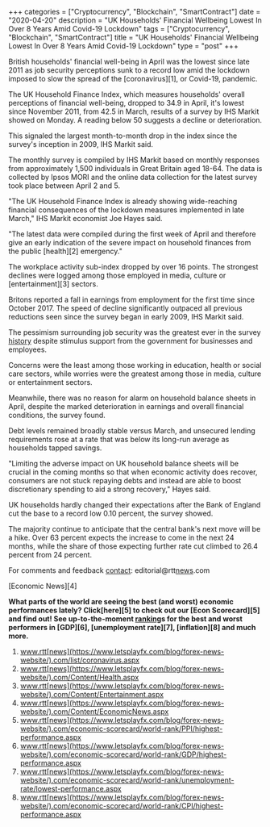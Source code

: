 +++
categories = ["Cryptocurrency", "Blockchain", "SmartContract"]
date = "2020-04-20"
description = "UK Households' Financial Wellbeing Lowest In Over 8 Years Amid Covid-19 Lockdown"
tags = ["Cryptocurrency", "Blockchain", "SmartContract"]
title = "UK Households' Financial Wellbeing Lowest In Over 8 Years Amid Covid-19 Lockdown"
type = "post"
+++

British households' financial well-being in April was the lowest since
late 2011 as job security perceptions sunk to a record low amid the
lockdown imposed to slow the spread of the [coronavirus][1], or
Covid-19, pandemic.  
  
The UK Household Finance Index, which measures households' overall
perceptions of financial well-being, dropped to 34.9 in April, it's
lowest since November 2011, from 42.5 in March, results of a survey by
IHS Markit showed on Monday. A reading below 50 suggests a decline or
deterioration.  
  
This signaled the largest month-to-month drop in the index since the
survey's inception in 2009, IHS Markit said.  
  
The monthly survey is compiled by IHS Markit based on monthly responses
from approximately 1,500 individuals in Great Britain aged 18-64. The
data is collected by Ipsos MORI and the online data collection for the
latest survey took place between April 2 and 5.  
  
"The UK Household Finance Index is already showing wide-reaching
financial consequences of the lockdown measures implemented in late
March," IHS Markit economist Joe Hayes said.  
  
"The latest data were compiled during the first week of April and
therefore give an early indication of the severe impact on household
finances from the public [health][2] emergency."

The workplace activity sub-index dropped by over 16 points. The
strongest declines were logged among those employed in media, culture or
[entertainment][3] sectors.  
  
Britons reported a fall in earnings from employment for the first time
since October 2017. The speed of decline significantly outpaced all
previous reductions seen since the survey began in early 2009, IHS
Markit said.

The pessimism surrounding job security was the greatest ever in the
survey [history](https://www.fixpro.org/post/chargeless-historical-data-api-backtesting/) despite stimulus support from the government for
businesses and employees.

Concerns were the least among those working in education, health or
social care sectors, while worries were the greatest among those in
media, culture or entertainment sectors.  
  
Meanwhile, there was no reason for alarm on household balance sheets in
April, despite the marked deterioration in earnings and overall
financial conditions, the survey found.

Debt levels remained broadly stable versus March, and unsecured lending
requirements rose at a rate that was below its long-run average as
households tapped savings.

"Limiting the adverse impact on UK household balance sheets will be
crucial in the coming months so that when economic activity does
recover, consumers are not stuck repaying debts and instead are able to
boost discretionary spending to aid a strong recovery," Hayes said.  
  
UK households hardly changed their expectations after the Bank of
England cut the base to a record low 0.10 percent, the survey showed.

The majority continue to anticipate that the central bank's next move
will be a hike. Over 63 percent expects the increase to come in the next
24 months, while the share of those expecting further rate cut climbed
to 26.4 percent from 24 percent.

For comments and feedback [contact](https://www.playgroundfx.com/contact/): editorial@rtt[news](https://www.letsplayfx.com/blog/forex-news-website/).com

[Economic News][4]

 **What parts of the world are seeing the best (and worst) economic
performances lately? Click[here][5] to check out our [Econ Scorecard][5]
and find out! See up-to-the-moment [ranking](https://www.playgroundfx.com/blog/crypto-exchange-ranking/)s for the best and worst
performers in [GDP][6], [unemployment rate][7], [inflation][8] and much
more.**

   1. www.rtt[news](https://www.letsplayfx.com/blog/forex-news-website/).com/list/coronavirus.aspx
   2. www.rtt[news](https://www.letsplayfx.com/blog/forex-news-website/).com/Content/Health.aspx
   3. www.rtt[news](https://www.letsplayfx.com/blog/forex-news-website/).com/Content/Entertainment.aspx
   4. www.rtt[news](https://www.letsplayfx.com/blog/forex-news-website/).com/Content/EconomicNews.aspx
   5. www.rtt[news](https://www.letsplayfx.com/blog/forex-news-website/).com/economic-scorecard/world-rank/PPI/highest-performance.aspx
   6. www.rtt[news](https://www.letsplayfx.com/blog/forex-news-website/).com/economic-scorecard/world-rank/GDP/highest-performance.aspx
   7. www.rtt[news](https://www.letsplayfx.com/blog/forex-news-website/).com/economic-scorecard/world-rank/unemployment-rate/lowest-performance.aspx
   8. www.rtt[news](https://www.letsplayfx.com/blog/forex-news-website/).com/economic-scorecard/world-rank/CPI/highest-performance.aspx